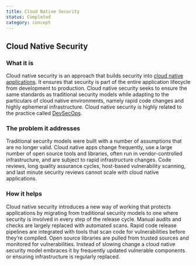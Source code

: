 ```yaml
---
title: Cloud Native Security
status: Completed
category: concept
---
```

## Cloud Native Security

### What it is

Cloud native security is an approach that builds security into [cloud native applications](https://github.com/cncf/glossary/blob/main/definitions/cloud_native_apps.md). It ensures that security is part of the entire application lifecycle from development to production. Cloud native security seeks to ensure the same standards as traditional security models while adapting to the particulars of cloud native environments, namely rapid code changes and highly ephemeral infrastructure. Cloud native security is highly related to the practice called [DevSecOps](https://github.com/cncf/glossary/blob/main/definitions/devsecops.md).

### The problem it addresses

Traditional security models were built with a number of assumptions that are no longer valid. Cloud native apps change frequently, use a large number of open source tools and libraries, often run in vendor-controlled infrastructure, and are subject to rapid infrastructure changes. Code reviews, long quality assurance cycles, host-based vulnerability scanning, and last minute security reviews cannot scale with cloud native applications.

### How it helps

Cloud native security introduces a new way of working that protects applications by migrating from traditional security models to one where security is involved in every step of the release cycle. Manual audits and checks are largely replaced with automated scans. Rapid code release pipelines are integrated with tools that scan code for vulnerabilities before they’re compiled. Open source libraries are pulled from trusted sources and monitored for vulnerabilities. Instead of slowing change a cloud native security model embraces it by frequently updated vulnerable components or ensuring infrastructure is regularly replaced.

